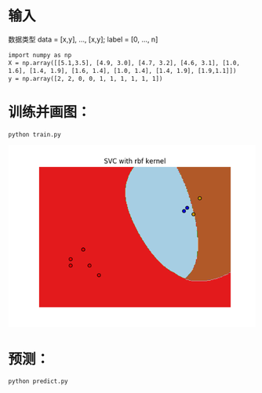 # 输入
数据类型
data = [x,y], ..., [x,y];
label = [0, ..., n]
```
import numpy as np
X = np.array([[5.1,3.5], [4.9, 3.0], [4.7, 3.2], [4.6, 3.1], [1.0, 1.6], [1.4, 1.9], [1.6, 1.4], [1.0, 1.4], [1.4, 1.9], [1.9,1.1]])
y = np.array([2, 2, 0, 0, 1, 1, 1, 1, 1, 1])
```
# 训练并画图：
```
python train.py
```
![image](https://github.com/DJdongbudong/STUDY_RECORD/blob/master/ML/SVM/sklearn/svm_class2_sklearn.png)
# 预测：
```
python predict.py
```

